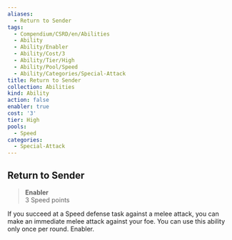 ```yaml
---
aliases:
  - Return to Sender
tags:
  - Compendium/CSRD/en/Abilities
  - Ability
  - Ability/Enabler
  - Ability/Cost/3
  - Ability/Tier/High
  - Ability/Pool/Speed
  - Ability/Categories/Special-Attack
title: Return to Sender
collection: Abilities
kind: Ability
action: false
enabler: true
cost: '3'
tier: High
pools:
  - Speed
categories:
  - Special-Attack
---
```

## Return to Sender  
>**Enabler**  
>3 Speed points
  
If you succeed at a Speed defense task against a melee attack, you can make an immediate melee attack against your foe. You can use this ability only once per round. Enabler.